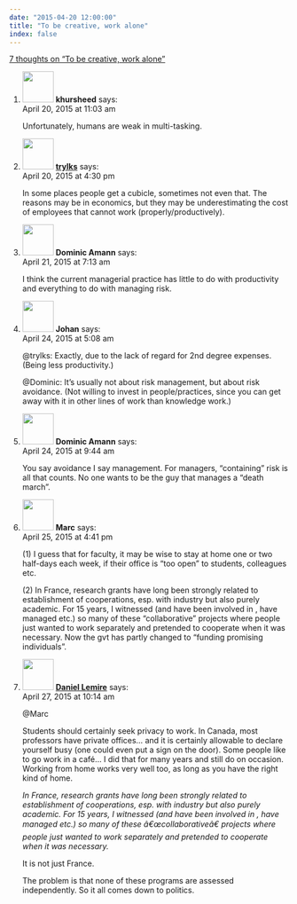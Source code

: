 ```yaml
---
date: "2015-04-20 12:00:00"
title: "To be creative, work alone"
index: false
---
```


[7 thoughts on &ldquo;To be creative, work alone&rdquo;](/lemire/blog/2015/04-20-to-be-creative-work-lone)

<ol class="comment-list">
<li id="comment-157013" class="comment even thread-even depth-1">
<div class="comment-author vcard">
<img alt src="https://secure.gravatar.com/avatar/f071c2e9d9d0f5a6052e9b4f72531a47?s=56&#038;d=mm&#038;r=g" srcset="https://secure.gravatar.com/avatar/f071c2e9d9d0f5a6052e9b4f72531a47?s=112&#038;d=mm&#038;r=g 2x" class="avatar avatar-56 photo" height="56" width="56" decoding="async" /> <b class="fn">khursheed</b> <span class="says">says:</span> </div>
<div class="comment-metadata"><time datetime="2015-04-20T11:03:56+00:00">April 20, 2015 at 11:03 am</time></a> </div>
<div class="comment-content">
<p>Unfortunately, humans are weak in multi-tasking.</p>
</div>
</li>
<li id="comment-157045" class="comment odd alt thread-odd thread-alt depth-1">
<div class="comment-author vcard">
<img alt src="https://secure.gravatar.com/avatar/148b132ec683643e1d15623209ead9f6?s=56&#038;d=mm&#038;r=g" srcset="https://secure.gravatar.com/avatar/148b132ec683643e1d15623209ead9f6?s=112&#038;d=mm&#038;r=g 2x" class="avatar avatar-56 photo" height="56" width="56" decoding="async" /> <b class="fn"><a href="https://mobile.twitter.com/trylks" class="url" rel="ugc external nofollow">trylks</a></b> <span class="says">says:</span> </div>
<div class="comment-metadata"><time datetime="2015-04-20T16:30:18+00:00">April 20, 2015 at 4:30 pm</time></a> </div>
<div class="comment-content">
<p>In some places people get a cubicle, sometimes not even that. The reasons may be in economics, but they may be underestimating the cost of employees that cannot work (properly/productively).</p>
</div>
</li>
<li id="comment-157087" class="comment even thread-even depth-1">
<div class="comment-author vcard">
<img alt src="https://secure.gravatar.com/avatar/1b5f40ec7c1e07935001188ea498d188?s=56&#038;d=mm&#038;r=g" srcset="https://secure.gravatar.com/avatar/1b5f40ec7c1e07935001188ea498d188?s=112&#038;d=mm&#038;r=g 2x" class="avatar avatar-56 photo" height="56" width="56" loading="lazy" decoding="async" /> <b class="fn">Dominic Amann</b> <span class="says">says:</span> </div>
<div class="comment-metadata"><time datetime="2015-04-21T07:13:28+00:00">April 21, 2015 at 7:13 am</time></a> </div>
<div class="comment-content">
<p>I think the current managerial practice has little to do with productivity and everything to do with managing risk.</p>
</div>
</li>
<li id="comment-157565" class="comment odd alt thread-odd thread-alt depth-1">
<div class="comment-author vcard">
<img alt src="https://secure.gravatar.com/avatar/49bd9140cf242b5313f07e0991f057fd?s=56&#038;d=mm&#038;r=g" srcset="https://secure.gravatar.com/avatar/49bd9140cf242b5313f07e0991f057fd?s=112&#038;d=mm&#038;r=g 2x" class="avatar avatar-56 photo" height="56" width="56" loading="lazy" decoding="async" /> <b class="fn">Johan</b> <span class="says">says:</span> </div>
<div class="comment-metadata"><time datetime="2015-04-24T05:08:01+00:00">April 24, 2015 at 5:08 am</time></a> </div>
<div class="comment-content">
<p>@trylks: Exactly, due to the lack of regard for 2nd degree expenses. (Being less productivity.)</p>
<p>@Dominic: It&rsquo;s usually not about risk management, but about risk avoidance. (Not willing to invest in people/practices, since you can get away with it in other lines of work than knowledge work.)</p>
</div>
</li>
<li id="comment-157611" class="comment even thread-even depth-1">
<div class="comment-author vcard">
<img alt src="https://secure.gravatar.com/avatar/1b5f40ec7c1e07935001188ea498d188?s=56&#038;d=mm&#038;r=g" srcset="https://secure.gravatar.com/avatar/1b5f40ec7c1e07935001188ea498d188?s=112&#038;d=mm&#038;r=g 2x" class="avatar avatar-56 photo" height="56" width="56" loading="lazy" decoding="async" /> <b class="fn">Dominic Amann</b> <span class="says">says:</span> </div>
<div class="comment-metadata"><time datetime="2015-04-24T09:44:02+00:00">April 24, 2015 at 9:44 am</time></a> </div>
<div class="comment-content">
<p>You say avoidance I say management. For managers, &ldquo;containing&rdquo; risk is all that counts. No one wants to be the guy that manages a &ldquo;death march&rdquo;.</p>
</div>
</li>
<li id="comment-157829" class="comment odd alt thread-odd thread-alt depth-1">
<div class="comment-author vcard">
<img alt src="https://secure.gravatar.com/avatar/1d1382344586ecff844dacff698c2efb?s=56&#038;d=mm&#038;r=g" srcset="https://secure.gravatar.com/avatar/1d1382344586ecff844dacff698c2efb?s=112&#038;d=mm&#038;r=g 2x" class="avatar avatar-56 photo" height="56" width="56" loading="lazy" decoding="async" /> <b class="fn">Marc</b> <span class="says">says:</span> </div>
<div class="comment-metadata"><time datetime="2015-04-25T16:41:45+00:00">April 25, 2015 at 4:41 pm</time></a> </div>
<div class="comment-content">
<p>(1) I guess that for faculty, it may be wise to stay at home one or two half-days each week, if their office is &ldquo;too open&rdquo; to students, colleagues etc. </p>
<p>(2) In France, research grants have long been strongly related to establishment of cooperations, esp. with industry but also purely academic. For 15 years, I witnessed (and have been involved in , have managed etc.) so many of these &ldquo;collaborative&rdquo; projects where people just wanted to work separately and pretended to cooperate when it was necessary. Now the gvt has partly changed to &ldquo;funding promising individuals&rdquo;.</p>
</div>
</li>
<li id="comment-158106" class="comment byuser comment-author-lemire bypostauthor even thread-even depth-1">
<div class="comment-author vcard">
<img alt src="https://secure.gravatar.com/avatar/2ca999bef9535950f5b84281a4dab006?s=56&#038;d=mm&#038;r=g" srcset="https://secure.gravatar.com/avatar/2ca999bef9535950f5b84281a4dab006?s=112&#038;d=mm&#038;r=g 2x" class="avatar avatar-56 photo" height="56" width="56" loading="lazy" decoding="async" /> <b class="fn"><a href="https://lemire.me/en/" class="url" rel="ugc">Daniel Lemire</a></b> <span class="says">says:</span> </div>
<div class="comment-metadata"><time datetime="2015-04-27T10:14:23+00:00">April 27, 2015 at 10:14 am</time></a> </div>
<div class="comment-content">
<p>@Marc</p>
<p>Students should certainly seek privacy to work. In Canada, most professors have private offices&#8230; and it is certainly allowable to declare yourself busy (one could even put a sign on the door). Some people like to go work in a café&#8230; I did that for many years and still do on occasion. Working from home works very well too, as long as you have the right kind of home.</p>
<p><em>In France, research grants have long been strongly related to establishment of cooperations, esp. with industry but also purely academic. For 15 years, I witnessed (and have been involved in , have managed etc.) so many of these â€œcollaborativeâ€ projects where people just wanted to work separately and pretended to cooperate when it was necessary. </em></p>
<p>It is not just France. </p>
<p>The problem is that none of these programs are assessed independently. So it all comes down to politics.</p>
</div>
</li>
</ol>
